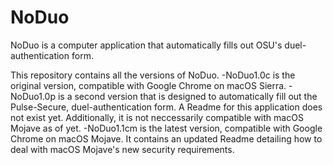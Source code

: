 # NoDuo
NoDuo is a computer application that automatically fills out OSU's duel-authentication form.

This repository contains all the versions of NoDuo.
-NoDuo1.0c is the original version, compatible with Google Chrome on macOS Sierra.
-NoDuo1.0p is a second version that is designed to automatically fill out the Pulse-Secure, duel-authentication form. A Readme for this application does not exist yet. Additionally, it is not neccessarily compatible with macOS Mojave as of yet.
-NoDuo1.1cm is the latest version, compatible with Google Chrome on macOS Mojave. It contains an updated Readme detailing how to deal with macOS Mojave's new security requirements.
